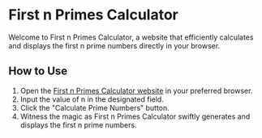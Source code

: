 # First n Primes Calculator

Welcome to First n Primes Calculator, a website that efficiently calculates and displays the first n prime numbers directly in your browser.

## How to Use

1. Open the [First n Primes Calculator website](https://el-chupacabra-tcc.github.io/FirstNPrimes) in your preferred browser.
2. Input the value of n in the designated field.
3. Click the "Calculate Prime Numbers" button.
4. Witness the magic as First n Primes Calculator swiftly generates and displays the first n prime numbers.
